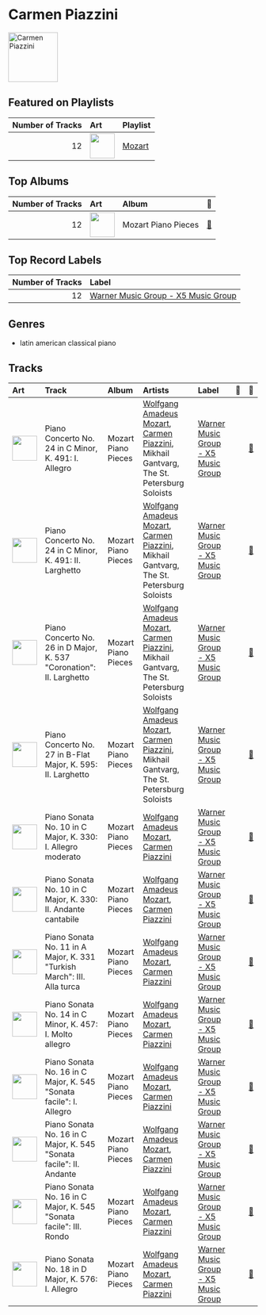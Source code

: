 
# Carmen Piazzini


<img src="https://i.scdn.co/image/1dc8f4430bbf39a814e3413892c020122215924f" alt="Carmen Piazzini" width="100" />

## Featured on Playlists
|   Number of Tracks | Art                                                                                              | Playlist                         |
|-------------------:|:-------------------------------------------------------------------------------------------------|:---------------------------------|
|                 12 | <img src="https://i.scdn.co/image/ab67616d0000b273fdf2a7d7437db7a75da73167" alt="" width="50" /> | [Mozart](../playlists/mozart.md) |
## Top Albums

|   Number of Tracks | Art                                                                                              | Album               | 🔗                                                          |
|-------------------:|:-------------------------------------------------------------------------------------------------|:--------------------|:-----------------------------------------------------------|
|                 12 | <img src="https://i.scdn.co/image/ab67616d0000b273a78d6aa51909744b78778902" alt="" width="50" /> | Mozart Piano Pieces | [🔗](https://open.spotify.com/album/3AYEvo7R1gY4O5xJuMwy3U) |

## Top Record Labels

|   Number of Tracks | Label                                                                                   |
|-------------------:|:----------------------------------------------------------------------------------------|
|                 12 | [Warner Music Group - X5 Music Group](../labels/warner_music_group___x5_music_group.md) |

## Genres

- latin american classical piano

## Tracks

| Art                                                                                              | Track                                                                   | Album               | Artists                                                                                                                                     | Label                                                                                   | 💚   | 🔗                                                          |
|:-------------------------------------------------------------------------------------------------|:------------------------------------------------------------------------|:--------------------|:--------------------------------------------------------------------------------------------------------------------------------------------|:----------------------------------------------------------------------------------------|:----|:-----------------------------------------------------------|
| <img src="https://i.scdn.co/image/ab67616d0000b273a78d6aa51909744b78778902" alt="" width="50" /> | Piano Concerto No. 24 in C Minor, K. 491: I. Allegro                    | Mozart Piano Pieces | [Wolfgang Amadeus Mozart](wolfgang_amadeus_mozart.md), [Carmen Piazzini](carmen_piazzini.md), Mikhail Gantvarg, The St. Petersburg Soloists | [Warner Music Group - X5 Music Group](../labels/warner_music_group___x5_music_group.md) |     | [🔗](https://open.spotify.com/track/2OA3ADPrHocxY3hOhgO3r6) |
| <img src="https://i.scdn.co/image/ab67616d0000b273a78d6aa51909744b78778902" alt="" width="50" /> | Piano Concerto No. 24 in C Minor, K. 491: II. Larghetto                 | Mozart Piano Pieces | [Wolfgang Amadeus Mozart](wolfgang_amadeus_mozart.md), [Carmen Piazzini](carmen_piazzini.md), Mikhail Gantvarg, The St. Petersburg Soloists | [Warner Music Group - X5 Music Group](../labels/warner_music_group___x5_music_group.md) |     | [🔗](https://open.spotify.com/track/1So9jHVpEqcbNX6rU9wUDC) |
| <img src="https://i.scdn.co/image/ab67616d0000b273a78d6aa51909744b78778902" alt="" width="50" /> | Piano Concerto No. 26 in D Major, K. 537 "Coronation": II. Larghetto    | Mozart Piano Pieces | [Wolfgang Amadeus Mozart](wolfgang_amadeus_mozart.md), [Carmen Piazzini](carmen_piazzini.md), Mikhail Gantvarg, The St. Petersburg Soloists | [Warner Music Group - X5 Music Group](../labels/warner_music_group___x5_music_group.md) |     | [🔗](https://open.spotify.com/track/5u6hBSm9NCenBdZK5RvNnc) |
| <img src="https://i.scdn.co/image/ab67616d0000b273a78d6aa51909744b78778902" alt="" width="50" /> | Piano Concerto No. 27 in B-Flat Major, K. 595: II. Larghetto            | Mozart Piano Pieces | [Wolfgang Amadeus Mozart](wolfgang_amadeus_mozart.md), [Carmen Piazzini](carmen_piazzini.md), Mikhail Gantvarg, The St. Petersburg Soloists | [Warner Music Group - X5 Music Group](../labels/warner_music_group___x5_music_group.md) |     | [🔗](https://open.spotify.com/track/04Vw5tlqRgimrmWnbuDI2O) |
| <img src="https://i.scdn.co/image/ab67616d0000b273a78d6aa51909744b78778902" alt="" width="50" /> | Piano Sonata No. 10 in C Major, K. 330: I. Allegro moderato             | Mozart Piano Pieces | [Wolfgang Amadeus Mozart](wolfgang_amadeus_mozart.md), [Carmen Piazzini](carmen_piazzini.md)                                                | [Warner Music Group - X5 Music Group](../labels/warner_music_group___x5_music_group.md) |     | [🔗](https://open.spotify.com/track/4bYKF903uYHuICjBBJ8ajX) |
| <img src="https://i.scdn.co/image/ab67616d0000b273a78d6aa51909744b78778902" alt="" width="50" /> | Piano Sonata No. 10 in C Major, K. 330: II. Andante cantabile           | Mozart Piano Pieces | [Wolfgang Amadeus Mozart](wolfgang_amadeus_mozart.md), [Carmen Piazzini](carmen_piazzini.md)                                                | [Warner Music Group - X5 Music Group](../labels/warner_music_group___x5_music_group.md) |     | [🔗](https://open.spotify.com/track/5U6VsJNR6jH9sBdKHPN3Yg) |
| <img src="https://i.scdn.co/image/ab67616d0000b273a78d6aa51909744b78778902" alt="" width="50" /> | Piano Sonata No. 11 in A Major, K. 331 "Turkish March": III. Alla turca | Mozart Piano Pieces | [Wolfgang Amadeus Mozart](wolfgang_amadeus_mozart.md), [Carmen Piazzini](carmen_piazzini.md)                                                | [Warner Music Group - X5 Music Group](../labels/warner_music_group___x5_music_group.md) |     | [🔗](https://open.spotify.com/track/2OEYKSfs1UGUcyXahqdw7P) |
| <img src="https://i.scdn.co/image/ab67616d0000b273a78d6aa51909744b78778902" alt="" width="50" /> | Piano Sonata No. 14 in C Minor, K. 457: I. Molto allegro                | Mozart Piano Pieces | [Wolfgang Amadeus Mozart](wolfgang_amadeus_mozart.md), [Carmen Piazzini](carmen_piazzini.md)                                                | [Warner Music Group - X5 Music Group](../labels/warner_music_group___x5_music_group.md) |     | [🔗](https://open.spotify.com/track/1aDx9apuE3Jai42FyPvl4P) |
| <img src="https://i.scdn.co/image/ab67616d0000b273a78d6aa51909744b78778902" alt="" width="50" /> | Piano Sonata No. 16 in C Major, K. 545 "Sonata facile": I. Allegro      | Mozart Piano Pieces | [Wolfgang Amadeus Mozart](wolfgang_amadeus_mozart.md), [Carmen Piazzini](carmen_piazzini.md)                                                | [Warner Music Group - X5 Music Group](../labels/warner_music_group___x5_music_group.md) |     | [🔗](https://open.spotify.com/track/6VAXPtvpk3jekxuRCTntMx) |
| <img src="https://i.scdn.co/image/ab67616d0000b273a78d6aa51909744b78778902" alt="" width="50" /> | Piano Sonata No. 16 in C Major, K. 545 "Sonata facile": II. Andante     | Mozart Piano Pieces | [Wolfgang Amadeus Mozart](wolfgang_amadeus_mozart.md), [Carmen Piazzini](carmen_piazzini.md)                                                | [Warner Music Group - X5 Music Group](../labels/warner_music_group___x5_music_group.md) |     | [🔗](https://open.spotify.com/track/6q7iZv8b4xt4tppt53d18d) |
| <img src="https://i.scdn.co/image/ab67616d0000b273a78d6aa51909744b78778902" alt="" width="50" /> | Piano Sonata No. 16 in C Major, K. 545 "Sonata facile": III. Rondo      | Mozart Piano Pieces | [Wolfgang Amadeus Mozart](wolfgang_amadeus_mozart.md), [Carmen Piazzini](carmen_piazzini.md)                                                | [Warner Music Group - X5 Music Group](../labels/warner_music_group___x5_music_group.md) |     | [🔗](https://open.spotify.com/track/1JLOh8aetP2T5OUPZnu4Jb) |
| <img src="https://i.scdn.co/image/ab67616d0000b273a78d6aa51909744b78778902" alt="" width="50" /> | Piano Sonata No. 18 in D Major, K. 576: I. Allegro                      | Mozart Piano Pieces | [Wolfgang Amadeus Mozart](wolfgang_amadeus_mozart.md), [Carmen Piazzini](carmen_piazzini.md)                                                | [Warner Music Group - X5 Music Group](../labels/warner_music_group___x5_music_group.md) |     | [🔗](https://open.spotify.com/track/7bv1oLv8wGSVp96UkZsPgJ) |